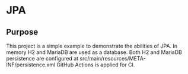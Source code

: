 # JPA
## Purpose
This project is a simple example to demonstrate the abilities of JPA.
In memory H2 and MariaDB are used as a database.
Both H2 and MariaDB persistence are configured at src/main/resources/META-INF/persistence.xml 
GitHub Actions is applied for CI. 